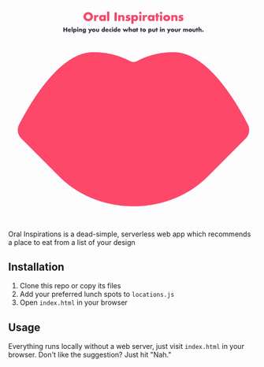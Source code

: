 <p align="center">
  <img src="https://raw.githubusercontent.com/codehearts/oral-inspirations/master/preview.gif"
    alt="Oral Inspirations: Helping you decide what to put in your mouth"
    width="700px">
</p>

Oral Inspirations is a dead-simple, serverless web app which recommends a place to eat from a list of your design

## Installation

1. Clone this repo or copy its files
1. Add your preferred lunch spots to `locations.js`
1. Open `index.html` in your browser

## Usage

Everything runs locally without a web server, just visit `index.html` in your browser. Don't like the suggestion? Just hit "Nah."
